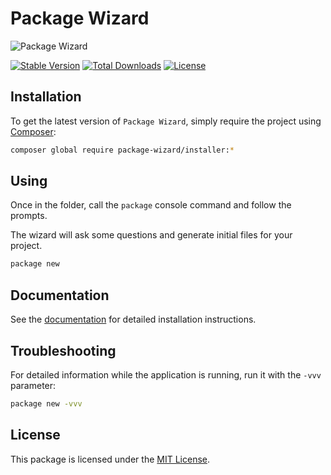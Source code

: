# Package Wizard

<img src="https://preview.dragon-code.pro/the%20dragon%20code/package%20wizard.svg?brand=composer&mode=auto" alt="Package Wizard"/>

[![Stable Version][badge_stable]][link_packagist]
[![Total Downloads][badge_downloads]][link_packagist]
[![License][badge_license]][link_license]


## Installation

To get the latest version of `Package Wizard`, simply require the project using [Composer](https://getcomposer.org):

```bash
composer global require package-wizard/installer:*
```

## Using

Once in the folder, call the `package` console command and follow the prompts.

The wizard will ask some questions and generate initial files for your project.

```bash
package new
```

## Documentation

See the [documentation](https://package-wizard.com) for detailed installation instructions.

## Troubleshooting

For detailed information while the application is running, run it with the `-vvv` parameter:

```bash
package new -vvv
```

## License

This package is licensed under the [MIT License](LICENSE).


[badge_downloads]:      https://img.shields.io/packagist/dt/package-wizard/installer.svg?style=flat-square

[badge_license]:        https://img.shields.io/packagist/l/package-wizard/installer.svg?style=flat-square

[badge_stable]:         https://img.shields.io/github/v/release/package-wizard/installer?label=stable&style=flat-square

[link_license]:         LICENSE

[link_packagist]:       https://packagist.org/packages/package-wizard/installer
